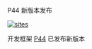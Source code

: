 ﻿P44 新版本发布

[![sites](http://182.61.61.133/link/resources/OSQ.png)](http://www.OS-Q.com)

开发框架 [P44](https://github.com/OS-Q/P44) 已发布新版本


